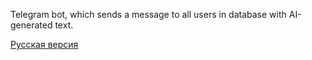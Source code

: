 Telegram bot, which sends a message to all users in database with AI-generated text.

[Русская версия](README-RU.md)
